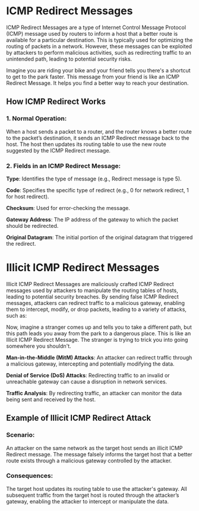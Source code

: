 # ICMP Redirect Messages
ICMP Redirect Messages are a type of Internet Control Message Protocol (ICMP) message used by routers to inform a host that a better route is available for a particular destination. This is typically used for optimizing the routing of packets in a network. However, these messages can be exploited by attackers to perform malicious activities, such as redirecting traffic to an unintended path, leading to potential security risks.

Imagine you are riding your bike and your friend tells you there's a shortcut to get to the park faster. This message from your friend is like an ICMP Redirect Message. It helps you find a better way to reach your destination.

## How ICMP Redirect Works
### 1. Normal Operation:

When a host sends a packet to a router, and the router knows a better route to the packet’s destination, it sends an ICMP Redirect message back to the host.
The host then updates its routing table to use the new route suggested by the ICMP Redirect message.

### 2. Fields in an ICMP Redirect Message:

**Type**: Identifies the type of message (e.g., Redirect message is type 5).

**Code**: Specifies the specific type of redirect (e.g., 0 for network redirect, 1 for host redirect).

**Checksum**: Used for error-checking the message.

**Gateway Address**: The IP address of the gateway to which the packet should be redirected.

**Original Datagram**: The initial portion of the original datagram that triggered the redirect.

# Illicit ICMP Redirect Messages
Illicit ICMP Redirect Messages are maliciously crafted ICMP Redirect messages used by attackers to manipulate the routing tables of hosts, leading to potential security breaches. By sending false ICMP Redirect messages, attackers can redirect traffic to a malicious gateway, enabling them to intercept, modify, or drop packets, leading to a variety of attacks, such as:

Now, imagine a stranger comes up and tells you to take a different path, but this path leads you away from the park to a dangerous place. This is like an Illicit ICMP Redirect Message. The stranger is trying to trick you into going somewhere you shouldn't.

**Man-in-the-Middle (MitM) Attacks**: An attacker can redirect traffic through a malicious gateway, intercepting and potentially modifying the data.

**Denial of Service (DoS) Attacks**: Redirecting traffic to an invalid or unreachable gateway can cause a disruption in network services.

**Traffic Analysis**: By redirecting traffic, an attacker can monitor the data being sent and received by the host.

## Example of Illicit ICMP Redirect Attack
### Scenario:

An attacker on the same network as the target host sends an illicit ICMP Redirect message.
The message falsely informs the target host that a better route exists through a malicious gateway controlled by the attacker.

### Consequences:

The target host updates its routing table to use the attacker's gateway.
All subsequent traffic from the target host is routed through the attacker’s gateway, enabling the attacker to intercept or manipulate the data.
